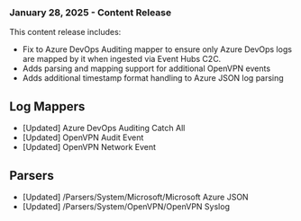 ### January 28, 2025 - Content Release

This content release includes:
- Fix to Azure DevOps Auditing mapper to ensure only Azure DevOps logs are mapped by it when ingested via Event Hubs C2C.
- Adds parsing and mapping support for additional OpenVPN events
- Adds additional timestamp format handling to Azure JSON log parsing

## Log Mappers
- [Updated] Azure DevOps Auditing Catch All
- [Updated] OpenVPN Audit Event
- [Updated] OpenVPN Network Event

## Parsers
- [Updated] /Parsers/System/Microsoft/Microsoft Azure JSON
- [Updated] /Parsers/System/OpenVPN/OpenVPN Syslog